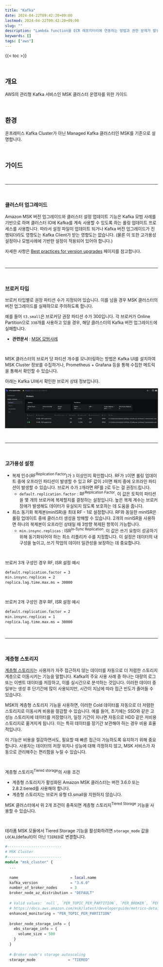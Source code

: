 ```yaml
---
title: "Kafka"
date: 2024-04-22T09:42:20+09:00
lastmod: 2024-04-22T09:42:20+09:00
slug: ""
description: "Lambda function을 ECR 레포지터리에 연동하는 방법과 권한 문제가 발생했을 때 해결하는 법을 소개합니다."
keywords: []
tags: ["aws"]
---
```


{{< toc >}}

&nbsp;

## 개요

AWS의 관리형 Kafka 서비스인 MSK 클러스터 운영자를 위한 가이드

&nbsp;

## 환경

온프레미스 Kafka Cluster가 아닌 Managed Kafka 클러스터인 MSK를 기준으로 설명합니다.

&nbsp;

## 가이드

&nbsp;

---

&nbsp;

### 클러스터 업그레이드

Amazon MSK 버전 업그레이드와 클러스터 설정 업데이트 기능은 Kafka 모범 사례를 기반으로 하며 클러스터 IO에 Kafka를 계속 사용할 수 있도록 하는 롤링 업데이트 프로세스를 사용합니다. 따라서 설정 파일이 업데이트 되거나 Kafka 버전 업그레이드가 진행되더라도 영향도는 Kafka Client가 받는 영향도는 없습니다. (물론 이 또한 고가용성 설정이나 모범사례에 기반한 설정이 적용되어 있어야 합니다.)

자세한 사항은 [Best practices for version upgrades](https://docs.aws.amazon.com/msk/latest/developerguide/version-support.html#version-upgrades-best-practices) 페이지를 참고합니다.

&nbsp;

---

&nbsp;

### 브로커 타입

브로커 타입별로 권장 파티션 수가 지정되어 있습니다. 이를 넘을 경우 MSK 클러스터의 버전 업그레이드를 실패하므로 주의하도록 합니다.

예를 들어 `t3.small`은 브로커당 권장 파티션 수가 300입니다. 각 브로커가 Online Partition으로 `330`개를 사용하고 있을 경우, 해당 클러스터의 Kafka 버전 업그레이드에 실패합니다.

- **관련문서** : [MSK 모범사례](https://docs.aws.amazon.com/ko_kr/msk/latest/developerguide/bestpractices.html#partitions-per-broker)

&nbsp;

MSK 클러스터의 브로커 당 파티션 개수를 모니터링하는 방법은 Kafka UI를 설치하여 MSK Cluster 정보를 수집하거나, Prometheus + Grafana 등을 통해 수집한 메트릭을 통해서 확인할 수 있습니다.

아래는 Kafka UI에서 확인한 브로커 상태 정보입니다.

![Kafka UI 예제](./1.png)

&nbsp;

---

&nbsp;

### 고가용성 설정

- 복제 인수(RF<sup>Replication Factor</sup>)가 `3` 이상인지 확인합니다. RF가 `1`이면 롤링 업데이트 중에 오프라인 파티션이 발생할 수 있고 RF 값이 `2`이면 패치 중에 오프라인 파티션이 발생할 수 있습니다. 브로커 수가 `2`개라면 RF를 `2`로 두는 걸 권장드립니다.
  - `default.replication.factor` : RF<sup>Replication Factor</sup>. 이 값은 토픽의 파티션을 몇 개의 브로커에 복제할지를 결정하는 설정입니다. 높은 복제 계수는 브로커 장애가 발생해도 데이터가 유실되지 않도록 보호하는 데 도움을 줍니다.
- 최소 동기화 복제본(minISR)을 최대 RF - 1로 설정합니다. RF와 동일한 minISR은 롤링 업데이트 중에 클러스터 생성을 방해할 수 있습니다. 2개의 minISR을 사용하면 하나의 복제본이 오프라인 상태일 때 3방향 복제된 항목이 가능합니다.
  - `min.insync.replicas` : ISR<sup>In-Sync Replication</sup>. 이 값은 쓰기 요청이 성공하기 위해 동기화되어야 하는 최소 리플리카 수를 지정합니다. 이 설정은 데이터의 내구성을 높이고, 쓰기 작업의 데이터 일관성을 보장하는 데 중요합니다.

&nbsp;

브로커 3개 구성인 경우 RF, ISR 설정 예시

```bash
default.replication.factor = 3
min.insync.replicas = 2
replica.lag.time.max.ms = 30000
```

&nbsp;

브로커 2개 구성인 경우 RF, ISR 설정 예시

```bash
default.replication.factor = 2
min.insync.replicas = 1
replica.lag.time.max.ms = 30000
```

&nbsp;

---

&nbsp;

### 계층형 스토리지

[계층형 스토리지](https://docs.aws.amazon.com/ko_kr/msk/latest/developerguide/msk-tiered-storage.html)는 사용자가 자주 접근하지 않는 데이터를 자동으로 더 저렴한 스토리지 계층으로 이동시키는 기능을 말합니다. Kafka의 주요 사용 사례 중 하나는 대량의 로그 또는 이벤트 데이터를 저장하고, 이를 실시간으로 분석하는 것입니다. 이러한 데이터 중 일부는 생성 후 단기간에 많이 사용되지만, 시간이 지남에 따라 접근 빈도가 줄어들 수 있습니다.

MSK의 계층형 스토리지 기능을 사용하면, 이러한 Cold 데이터를 자동으로 더 저렴한 스토리지로 이동시켜 비용을 절감할 수 있습니다. 예를 들어, 초기에는 SSD와 같은 고성능 스토리지에 데이터를 저장했다가, 일정 기간이 지나면 자동으로 HDD 같은 저비용 스토리지로 옮겨지게 됩니다. 이는 특히 데이터를 장기간 보관해야 하는 경우 비용 효율적입니다.

이 기능은 비용을 절감하면서도, 필요할 때 빠른 접근이 가능하도록 유지하기 위해 중요합니다. 사용자는 데이터의 저장 위치나 성능에 대해 걱정하지 않고, MSK 서비스가 자동으로 관리해주는 편리함을 누릴 수 있습니다.

&nbsp;

계층형 스토리지<sup>Tiered storage</sup>의 사용 조건

- 계층형 스토리지가 활성화된 Amazon MSK 클러스터는 버전 3.6.0 또는 2.8.2.tiered를 사용해야 합니다.
- 계층형 스토리지는 브로커 유형 t3.small을 지원하지 않습니다.

MSK 클러스터에서 위 2개 조건이 충족되면 계층형 스토리지<sup>Tiered Storage</sup> 기능을 사용할 수 있습니다.

&nbsp;

테라폼 MSK 모듈에서 Tiered Storage 기능을 활성화하려면 `storage_mode` 값을 `LOCAL`(default)이 아닌 `TIERED`로 변경합니다.

```terraform
#-------------------------
# MSK Cluster
#-------------------------
module "msk_cluster" {
  ...

  name                        = local.name
  kafka_version               = "3.6.0"
  number_of_broker_nodes      = 3
  broker_node_az_distribution = "DEFAULT"

  # Valid values: `null`, `PER_TOPIC_PER_PARTITION`, `PER_BROKER`, `PER_TOPIC_PER_BROKER`
  # https://docs.aws.amazon.com/msk/latest/developerguide/metrics-details.html
  enhanced_monitoring = "PER_TOPIC_PER_PARTITION"

  broker_node_storage_info = {
    ebs_storage_info = {
      volume_size = 500
    }
  }

  # Broker node's storage autoscaling
  storage_mode               = "TIERED"
```
